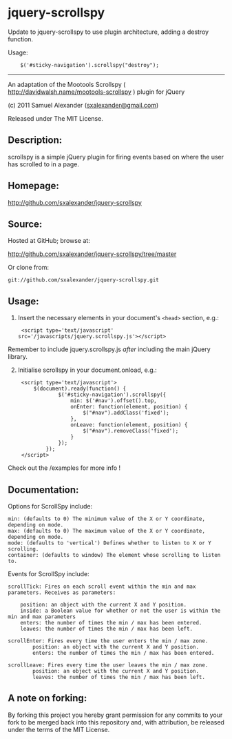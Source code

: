 # jquery-scrollspy

Update to jquery-scrollspy to use plugin architecture, adding a destroy function.

Usage:

        $('#sticky-navigation').scrollspy("destroy");

---

An adaptation of the Mootools Scrollspy ( http://davidwalsh.name/mootools-scrollspy ) plugin for jQuery

(c) 2011 Samuel Alexander (sxalexander@gmail.com)

Released under The MIT License.

## Description:

scrollspy is a simple jQuery plugin for firing events based on where the user has scrolled to in a page.


## Homepage:

http://github.com/sxalexander/jquery-scrollspy

## Source:

Hosted at GitHub; browse at:

  http://github.com/sxalexander/jquery-scrollspy/tree/master

Or clone from:

    git://github.com/sxalexander/jquery-scrollspy.git

## Usage:

1. Insert the necessary elements in your document's `<head>` section, e.g.:
   
        <script type='text/javascript' src='/javascripts/jquery.scrollspy.js'></script>

 Remember to include jquery.scrollspy.js *after* including the main jQuery library.

2. Initialise scrollspy in your document.onload, e.g.:

        <script type='text/javascript'>
	        $(document).ready(function() {
        			$('#sticky-navigation').scrollspy({
    					min: $('#nav').offset().top,
    					onEnter: function(element, position) {
    						$("#nav").addClass('fixed');
    					},
    					onLeave: function(element, position) {
    						$("#nav").removeClass('fixed');
    					}
        			});
        		});
        </script>

Check out the /examples for more info !

## Documentation:

Options for ScrollSpy include:

    min: (defaults to 0) The minimum value of the X or Y coordinate, depending on mode.
    max: (defaults to 0) The maximum value of the X or Y coordinate, depending on mode.
    mode: (defaults to 'vertical') Defines whether to listen to X or Y scrolling.
    container: (defaults to window) The element whose scrolling to listen to.

Events for ScrollSpy include:

    scrollTick: Fires on each scroll event within the min and max parameters. Receives as parameters:
    
        position: an object with the current X and Y position.
        inside: a Boolean value for whether or not the user is within the min and max parameters
        enters: the number of times the min / max has been entered.
        leaves: the number of times the min / max has been left.
    
    scrollEnter: Fires every time the user enters the min / max zone.
            position: an object with the current X and Y position.
            enters: the number of times the min / max has been entered.
    
    scrollLeave: Fires every time the user leaves the min / max zone.
            position: an object with the current X and Y position.
            leaves: the number of times the min / max has been left.


## A note on forking:

By forking this project you hereby grant permission for any commits to your fork to be
merged back into this repository and, with attribution, be released under the terms of
the MIT License.